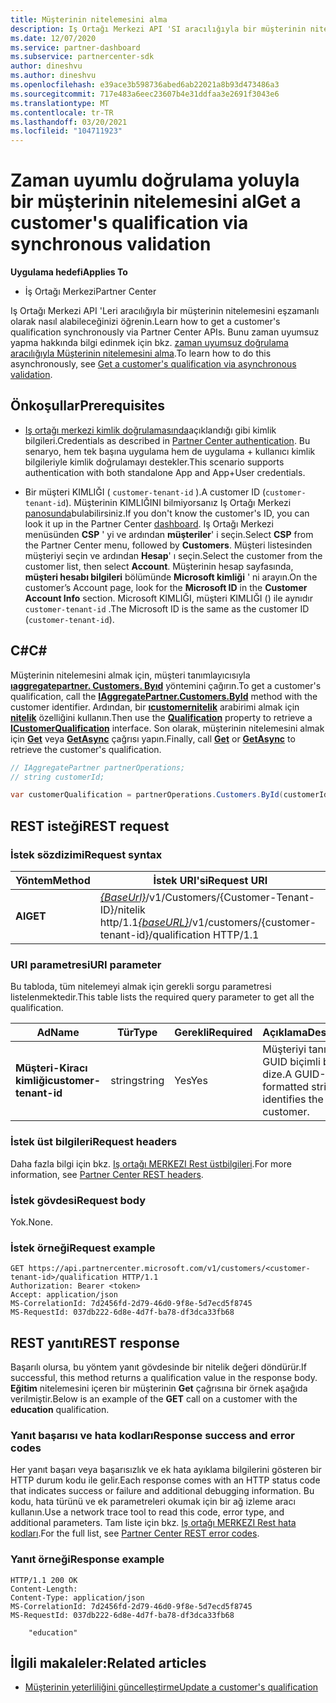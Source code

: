 ```yaml
---
title: Müşterinin nitelemesini alma
description: Iş Ortağı Merkezi API 'SI aracılığıyla bir müşterinin nitelemesini almak için zaman uyumlu doğrulamayı nasıl kullanacağınızı öğrenin. İş ortakları Eğitim müşterilerini doğrulamak için bunu kullanabilir.
ms.date: 12/07/2020
ms.service: partner-dashboard
ms.subservice: partnercenter-sdk
author: dineshvu
ms.author: dineshvu
ms.openlocfilehash: e39ace3b598736abed6ab22021a8b93d473486a3
ms.sourcegitcommit: 717e483a6eec23607b4e31ddfaa3e2691f3043e6
ms.translationtype: MT
ms.contentlocale: tr-TR
ms.lasthandoff: 03/20/2021
ms.locfileid: "104711923"
---
```

# <a name="get-a-customers-qualification-via-synchronous-validation"></a><span data-ttu-id="bf1f9-104">Zaman uyumlu doğrulama yoluyla bir müşterinin nitelemesini al</span><span class="sxs-lookup"><span data-stu-id="bf1f9-104">Get a customer's qualification via synchronous validation</span></span>

<span data-ttu-id="bf1f9-105">**Uygulama hedefi**</span><span class="sxs-lookup"><span data-stu-id="bf1f9-105">**Applies To**</span></span>

- <span data-ttu-id="bf1f9-106">İş Ortağı Merkezi</span><span class="sxs-lookup"><span data-stu-id="bf1f9-106">Partner Center</span></span>

<span data-ttu-id="bf1f9-107">Iş Ortağı Merkezi API 'Leri aracılığıyla bir müşterinin nitelemesini eşzamanlı olarak nasıl alabileceğinizi öğrenin.</span><span class="sxs-lookup"><span data-stu-id="bf1f9-107">Learn how to get a customer's qualification synchronously via Partner Center APIs.</span></span> <span data-ttu-id="bf1f9-108">Bunu zaman uyumsuz yapma hakkında bilgi edinmek için bkz. [zaman uyumsuz doğrulama aracılığıyla Müşterinin nitelemesini alma](get-customer-qualification-asynchronous.md).</span><span class="sxs-lookup"><span data-stu-id="bf1f9-108">To learn how to do this asynchronously, see [Get a customer's qualification via asynchronous validation](get-customer-qualification-asynchronous.md).</span></span>

## <a name="prerequisites"></a><span data-ttu-id="bf1f9-109">Önkoşullar</span><span class="sxs-lookup"><span data-stu-id="bf1f9-109">Prerequisites</span></span>

- <span data-ttu-id="bf1f9-110">[Iş ortağı merkezi kimlik doğrulamasında](partner-center-authentication.md)açıklandığı gibi kimlik bilgileri.</span><span class="sxs-lookup"><span data-stu-id="bf1f9-110">Credentials as described in [Partner Center authentication](partner-center-authentication.md).</span></span> <span data-ttu-id="bf1f9-111">Bu senaryo, hem tek başına uygulama hem de uygulama + kullanıcı kimlik bilgileriyle kimlik doğrulamayı destekler.</span><span class="sxs-lookup"><span data-stu-id="bf1f9-111">This scenario supports authentication with both standalone App and App+User credentials.</span></span>

- <span data-ttu-id="bf1f9-112">Bir müşteri KIMLIĞI ( `customer-tenant-id` ).</span><span class="sxs-lookup"><span data-stu-id="bf1f9-112">A customer ID (`customer-tenant-id`).</span></span> <span data-ttu-id="bf1f9-113">Müşterinin KIMLIĞINI bilmiyorsanız Iş Ortağı Merkezi [panosunda](https://partner.microsoft.com/dashboard)bulabilirsiniz.</span><span class="sxs-lookup"><span data-stu-id="bf1f9-113">If you don't know the customer's ID, you can look it up in the Partner Center [dashboard](https://partner.microsoft.com/dashboard).</span></span> <span data-ttu-id="bf1f9-114">Iş Ortağı Merkezi menüsünden **CSP** ' yi ve ardından **müşteriler**' i seçin.</span><span class="sxs-lookup"><span data-stu-id="bf1f9-114">Select **CSP** from the Partner Center menu, followed by **Customers**.</span></span> <span data-ttu-id="bf1f9-115">Müşteri listesinden müşteriyi seçin ve ardından **Hesap**' ı seçin.</span><span class="sxs-lookup"><span data-stu-id="bf1f9-115">Select the customer from the customer list, then select **Account**.</span></span> <span data-ttu-id="bf1f9-116">Müşterinin hesap sayfasında, **müşteri hesabı bilgileri** bölümünde **Microsoft kimliği** ' ni arayın.</span><span class="sxs-lookup"><span data-stu-id="bf1f9-116">On the customer’s Account page, look for the **Microsoft ID** in the **Customer Account Info** section.</span></span> <span data-ttu-id="bf1f9-117">Microsoft KIMLIĞI, müşteri KIMLIĞI () ile aynıdır `customer-tenant-id` .</span><span class="sxs-lookup"><span data-stu-id="bf1f9-117">The Microsoft ID is the same as the customer ID  (`customer-tenant-id`).</span></span>

## <a name="c"></a><span data-ttu-id="bf1f9-118">C\#</span><span class="sxs-lookup"><span data-stu-id="bf1f9-118">C\#</span></span>

<span data-ttu-id="bf1f9-119">Müşterinin nitelemesini almak için, müşteri tanımlayıcısıyla [**ıaggregatepartner. Customers. Byıd**](/dotnet/api/microsoft.store.partnercenter.customers.icustomercollection.byid) yöntemini çağırın.</span><span class="sxs-lookup"><span data-stu-id="bf1f9-119">To get a customer's qualification, call the [**IAggregatePartner.Customers.ById**](/dotnet/api/microsoft.store.partnercenter.customers.icustomercollection.byid) method with the customer identifier.</span></span> <span data-ttu-id="bf1f9-120">Ardından, bir [**ıcustomernitelik**](/dotnet/api/microsoft.store.partnercenter.qualification.icustomerqualification) arabirimi almak için [**nitelik**](/dotnet/api/microsoft.store.partnercenter.customers.icustomer.qualification) özelliğini kullanın.</span><span class="sxs-lookup"><span data-stu-id="bf1f9-120">Then use the [**Qualification**](/dotnet/api/microsoft.store.partnercenter.customers.icustomer.qualification) property to retrieve a [**ICustomerQualification**](/dotnet/api/microsoft.store.partnercenter.qualification.icustomerqualification) interface.</span></span> <span data-ttu-id="bf1f9-121">Son olarak, müşterinin nitelemesini almak için [**Get**](/dotnet/api/microsoft.store.partnercenter.subscriptions.isubscriptioncollection.get) veya [**GetAsync**](/dotnet/api/microsoft.store.partnercenter.subscriptions.isubscriptioncollection.getasync) çağrısı yapın.</span><span class="sxs-lookup"><span data-stu-id="bf1f9-121">Finally, call [**Get**](/dotnet/api/microsoft.store.partnercenter.subscriptions.isubscriptioncollection.get) or [**GetAsync**](/dotnet/api/microsoft.store.partnercenter.subscriptions.isubscriptioncollection.getasync) to retrieve the customer's qualification.</span></span>

``` csharp
// IAggregatePartner partnerOperations;
// string customerId;

var customerQualification = partnerOperations.Customers.ById(customerId).Qualification.Get();
```

## <a name="rest-request"></a><span data-ttu-id="bf1f9-122">REST isteği</span><span class="sxs-lookup"><span data-stu-id="bf1f9-122">REST request</span></span>

### <a name="request-syntax"></a><span data-ttu-id="bf1f9-123">İstek sözdizimi</span><span class="sxs-lookup"><span data-stu-id="bf1f9-123">Request syntax</span></span>

| <span data-ttu-id="bf1f9-124">Yöntem</span><span class="sxs-lookup"><span data-stu-id="bf1f9-124">Method</span></span>  | <span data-ttu-id="bf1f9-125">İstek URI'si</span><span class="sxs-lookup"><span data-stu-id="bf1f9-125">Request URI</span></span>                                                                                          |
|---------|------------------------------------------------------------------------------------------------------|
| <span data-ttu-id="bf1f9-126">**Al**</span><span class="sxs-lookup"><span data-stu-id="bf1f9-126">**GET**</span></span> | <span data-ttu-id="bf1f9-127">[*{BaseUrl}*](partner-center-rest-urls.md)/v1/Customers/{Customer-Tenant-ID}/nitelik http/1.1</span><span class="sxs-lookup"><span data-stu-id="bf1f9-127">[*{baseURL}*](partner-center-rest-urls.md)/v1/customers/{customer-tenant-id}/qualification HTTP/1.1</span></span> |

### <a name="uri-parameter"></a><span data-ttu-id="bf1f9-128">URI parametresi</span><span class="sxs-lookup"><span data-stu-id="bf1f9-128">URI parameter</span></span>

<span data-ttu-id="bf1f9-129">Bu tabloda, tüm nitelemeyi almak için gerekli sorgu parametresi listelenmektedir.</span><span class="sxs-lookup"><span data-stu-id="bf1f9-129">This table lists the required query parameter to get all the qualification.</span></span>

| <span data-ttu-id="bf1f9-130">Ad</span><span class="sxs-lookup"><span data-stu-id="bf1f9-130">Name</span></span>               | <span data-ttu-id="bf1f9-131">Tür</span><span class="sxs-lookup"><span data-stu-id="bf1f9-131">Type</span></span>   | <span data-ttu-id="bf1f9-132">Gerekli</span><span class="sxs-lookup"><span data-stu-id="bf1f9-132">Required</span></span> | <span data-ttu-id="bf1f9-133">Açıklama</span><span class="sxs-lookup"><span data-stu-id="bf1f9-133">Description</span></span>                                           |
|--------------------|--------|----------|-------------------------------------------------------|
| <span data-ttu-id="bf1f9-134">**Müşteri-Kiracı kimliği**</span><span class="sxs-lookup"><span data-stu-id="bf1f9-134">**customer-tenant-id**</span></span> | <span data-ttu-id="bf1f9-135">string</span><span class="sxs-lookup"><span data-stu-id="bf1f9-135">string</span></span> | <span data-ttu-id="bf1f9-136">Yes</span><span class="sxs-lookup"><span data-stu-id="bf1f9-136">Yes</span></span>      | <span data-ttu-id="bf1f9-137">Müşteriyi tanımlayan GUID biçimli bir dize.</span><span class="sxs-lookup"><span data-stu-id="bf1f9-137">A GUID-formatted string that identifies the customer.</span></span> |

### <a name="request-headers"></a><span data-ttu-id="bf1f9-138">İstek üst bilgileri</span><span class="sxs-lookup"><span data-stu-id="bf1f9-138">Request headers</span></span>

<span data-ttu-id="bf1f9-139">Daha fazla bilgi için bkz. [Iş ortağı MERKEZI Rest üstbilgileri](headers.md).</span><span class="sxs-lookup"><span data-stu-id="bf1f9-139">For more information, see [Partner Center REST headers](headers.md).</span></span>

### <a name="request-body"></a><span data-ttu-id="bf1f9-140">İstek gövdesi</span><span class="sxs-lookup"><span data-stu-id="bf1f9-140">Request body</span></span>

<span data-ttu-id="bf1f9-141">Yok.</span><span class="sxs-lookup"><span data-stu-id="bf1f9-141">None.</span></span>

### <a name="request-example"></a><span data-ttu-id="bf1f9-142">İstek örneği</span><span class="sxs-lookup"><span data-stu-id="bf1f9-142">Request example</span></span>

```http
GET https://api.partnercenter.microsoft.com/v1/customers/<customer-tenant-id>/qualification HTTP/1.1
Authorization: Bearer <token>
Accept: application/json
MS-CorrelationId: 7d2456fd-2d79-46d0-9f8e-5d7ecd5f8745
MS-RequestId: 037db222-6d8e-4d7f-ba78-df3dca33fb68
```

## <a name="rest-response"></a><span data-ttu-id="bf1f9-143">REST yanıtı</span><span class="sxs-lookup"><span data-stu-id="bf1f9-143">REST response</span></span>

<span data-ttu-id="bf1f9-144">Başarılı olursa, bu yöntem yanıt gövdesinde bir nitelik değeri döndürür.</span><span class="sxs-lookup"><span data-stu-id="bf1f9-144">If successful, this method returns a qualification value in the response body.</span></span>  <span data-ttu-id="bf1f9-145">**Eğitim** nitelemesini içeren bir müşterinin **Get** çağrısına bir örnek aşağıda verilmiştir.</span><span class="sxs-lookup"><span data-stu-id="bf1f9-145">Below is an example of the **GET** call on a customer with the **education** qualification.</span></span>

### <a name="response-success-and-error-codes"></a><span data-ttu-id="bf1f9-146">Yanıt başarısı ve hata kodları</span><span class="sxs-lookup"><span data-stu-id="bf1f9-146">Response success and error codes</span></span>

<span data-ttu-id="bf1f9-147">Her yanıt başarı veya başarısızlık ve ek hata ayıklama bilgilerini gösteren bir HTTP durum kodu ile gelir.</span><span class="sxs-lookup"><span data-stu-id="bf1f9-147">Each response comes with an HTTP status code that indicates success or failure and additional debugging information.</span></span> <span data-ttu-id="bf1f9-148">Bu kodu, hata türünü ve ek parametreleri okumak için bir ağ izleme aracı kullanın.</span><span class="sxs-lookup"><span data-stu-id="bf1f9-148">Use a network trace tool to read this code, error type, and additional parameters.</span></span> <span data-ttu-id="bf1f9-149">Tam liste için bkz. [Iş ortağı MERKEZI Rest hata kodları](error-codes.md).</span><span class="sxs-lookup"><span data-stu-id="bf1f9-149">For the full list, see [Partner Center REST error codes](error-codes.md).</span></span>

### <a name="response-example"></a><span data-ttu-id="bf1f9-150">Yanıt örneği</span><span class="sxs-lookup"><span data-stu-id="bf1f9-150">Response example</span></span>

```http
HTTP/1.1 200 OK
Content-Length:
Content-Type: application/json
MS-CorrelationId: 7d2456fd-2d79-46d0-9f8e-5d7ecd5f8745
MS-RequestId: 037db222-6d8e-4d7f-ba78-df3dca33fb68

    "education"

```

## <a name="related-articles"></a><span data-ttu-id="bf1f9-151">İlgili makaleler:</span><span class="sxs-lookup"><span data-stu-id="bf1f9-151">Related articles</span></span>

- [<span data-ttu-id="bf1f9-152">Müşterinin yeterliliğini güncelleştirme</span><span class="sxs-lookup"><span data-stu-id="bf1f9-152">Update a customer's qualification</span></span>](./update-customer-qualification-synchronous.md)